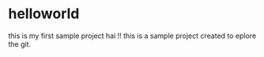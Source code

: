 # helloworld
this is my first sample project
hai !!
this is a sample project created to eplore the git.
